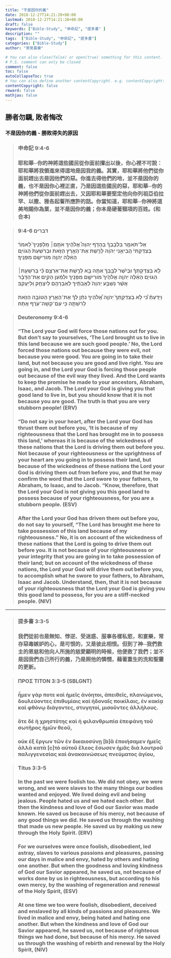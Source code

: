 ```yaml
---
title: "不是因你的義"
date: 2018-12-27T14:21:20+08:00
lastmod: 2018-12-27T14:21:20+08:00
draft: false
keywords: ["Bible-Study", "申命記", "提多書" ]
description: ""
tags:  ["Bible-Study", "申命記", "提多書"]
categories: ["Bible-Study"]
author: "常常喜樂"

# You can also close(false) or open(true) something for this content.
# P.S. comment can only be closed
comment: false
toc: false
autoCollapseToc: true
# You can also define another contentCopyright. e.g. contentCopyright: "This is another copyright."
contentCopyright: false
reward: false
mathjax: false
---
```


## 勝者勿驕, 敗者悔改

### 不是因你的義 - 勝敗得失的原因

> ### 申命記 9:4-6
>
> ### 耶和華─你的神將這些國民從你面前攆出以後，你心裡不可說：耶和華將我領進來得這地是因我的義。其實，耶和華將他們從你面前趕出去是因他們的惡。你進去得他們的地，並不是因你的義，也不是因你心裡正直，乃是因這些國民的惡，耶和華─你的神將他們從你面前趕出去，又因耶和華要堅定他向你列祖亞伯拉罕、以撒、雅各起誓所應許的話。你當知道，耶和華─你神將這美地賜你為業，並不是因你的義；你本是硬著頸項的百姓。(和合本)

> ### דברים 9:4-6
> 
> ### אַל־תֹּאמַ֣ר בִּלְבָבְךָ֗ בַּהֲדֹ֣ף יְהוָה֩ אֱלֹהֶ֨יךָ אֹתָ֥ם׀ מִלְּפָנֶיךָ֮ לֵאמֹר֒ בְּצִדְקָתִי֙ הֱבִיאַ֣נִי יְהוָ֔ה לָרֶ֖שֶׁת אֶת־הָאָ֣רֶץ הַזֹּ֑את וּבְרִשְׁעַת֙ הַגּוֹיִ֣ם הָאֵ֔לֶּה יְהוָ֖ה מוֹרִישָׁ֥ם מִפָּנֶֽיךָ׃
> ### לֹ֣א בְצִדְקָתְךָ֗ וּבְיֹ֙שֶׁר֙ לְבָ֣בְךָ֔ אַתָּ֥ה בָ֖א לָרֶ֣שֶׁת אֶת־אַרְצָ֑ם כִּ֞י בְּרִשְׁעַ֣ת׀ הַגּוֹיִ֣ם הָאֵ֗לֶּה יְהוָ֤ה אֱלֹהֶ֙יךָ֙ מוֹרִישָׁ֣ם מִפָּנֶ֔יךָ וּלְמַ֜עַן הָקִ֣ים אֶת־הַדָּבָ֗ר אֲשֶׁ֨ר נִשְׁבַּ֤ע יְהוָה֙ לַאֲבֹתֶ֔יךָ לְאַבְרָהָ֥ם לְיִצְחָ֖ק וּֽלְיַעֲקֹֽב׃
> ### וְיָדַעְתָּ֗ כִּ֠י לֹ֤א בְצִדְקָֽתְךָ֙ יְהוָ֣ה אֱ֠לֹהֶיךָ נֹתֵ֨ן לְךָ֜ אֶת־הָאָ֧רֶץ הַטּוֹבָ֛ה הַזֹּ֖את לְרִשְׁתָּ֑הּ כִּ֥י עַם־קְשֵׁה־עֹ֖רֶף אָֽתָּה׃

>### Deuteronomy 9:4-6
> 
> ### “The Lord your God will force those nations out for you. But don’t say to yourselves, ‘The Lord brought us to live in this land because we are such good people.’ No, the Lord forced those nations out because they were evil, not because you were good. You are going in to take their land, but not because you are good and live right. You are going in, and the Lord your God is forcing those people out because of the evil way they lived. And the Lord wants to keep the promise he made to your ancestors, Abraham, Isaac, and Jacob. The Lord your God is giving you that good land to live in, but you should know that it is not because you are good. The truth is that you are very stubborn people! (ERV)
>
> ### “Do not say in your heart, after the Lord your God has thrust them out before you, ‘It is because of my righteousness that the Lord has brought me in to possess this land,’ whereas it is because of the wickedness of these nations that the Lord is driving them out before you. Not because of your righteousness or the uprightness of your heart are you going in to possess their land, but because of the wickedness of these nations the Lord your God is driving them out from before you, and that he may confirm the word that the Lord swore to your fathers, to Abraham, to Isaac, and to Jacob. “Know, therefore, that the Lord your God is not giving you this good land to possess because of your righteousness, for you are a stubborn people. (ESV)
>
> ### After the Lord your God has driven them out before you, do not say to yourself, “The Lord has brought me here to take possession of this land because of my righteousness.” No, it is on account of the wickedness of these nations that the Lord is going to drive them out before you. It is not because of your righteousness or your integrity that you are going in to take possession of their land; but on account of the wickedness of these nations, the Lord your God will drive them out before you, to accomplish what he swore to your fathers, to Abraham, Isaac and Jacob. Understand, then, that it is not because of your righteousness that the Lord your God is giving you this good land to possess, for you are a stiff-necked people. (NIV)

---

> ### 提多書 3:3-5
>
> ### 我們從前也是無知、悖逆、受迷惑、服事各樣私慾，和宴樂，常存惡毒嫉妒的心，是可恨的，又是彼此相恨。但到了神─我們救主的恩慈和他向人所施的慈愛顯明的時候，他便救了我們；並不是因我們自己所行的義，乃是照他的憐憫，藉著重生的洗和聖靈的更新。

> ### ΠΡΟΣ ΤΙΤΟΝ 3:3-5 (SBLGNT)
> 
> ### ἦμεν γάρ ποτε καὶ ἡμεῖς ἀνόητοι, ἀπειθεῖς, πλανώμενοι, δουλεύοντες ἐπιθυμίαις καὶ ἡδοναῖς ποικίλαις, ἐν κακίᾳ καὶ φθόνῳ διάγοντες, στυγητοί, μισοῦντες ἀλλήλους.
> ### ὅτε δὲ ἡ χρηστότης καὶ ἡ φιλανθρωπία ἐπεφάνη τοῦ σωτῆρος ἡμῶν θεοῦ,
> ### οὐκ ἐξ ἔργων τῶν ἐν δικαιοσύνῃ [b]ἃ ἐποιήσαμεν ἡμεῖς ἀλλὰ κατὰ [c]τὸ αὐτοῦ ἔλεος ἔσωσεν ἡμᾶς διὰ λουτροῦ παλιγγενεσίας καὶ ἀνακαινώσεως πνεύματος ἁγίου,

>### Titus 3:3-5
> 
> ### In the past we were foolish too. We did not obey, we were wrong, and we were slaves to the many things our bodies wanted and enjoyed. We lived doing evil and being jealous. People hated us and we hated each other. But then the kindness and love of God our Savior was made known. He saved us because of his mercy, not because of any good things we did. He saved us through the washing that made us new people. He saved us by making us new through the Holy Spirit. (ERV)
>
> ### For we ourselves were once foolish, disobedient, led astray, slaves to various passions and pleasures, passing our days in malice and envy, hated by others and hating one another. But when the goodness and loving kindness of God our Savior appeared, he saved us, not because of works done by us in righteousness, but according to his own mercy, by the washing of regeneration and renewal of the Holy Spirit, (ESV)
>
> ### At one time we too were foolish, disobedient, deceived and enslaved by all kinds of passions and pleasures. We lived in malice and envy, being hated and hating one another. But when the kindness and love of God our Savior appeared, he saved us, not because of righteous things we had done, but because of his mercy. He saved us through the washing of rebirth and renewal by the Holy Spirit, (NIV)